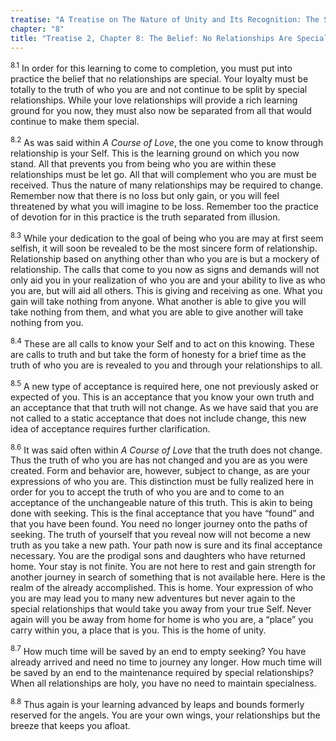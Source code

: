 ```yaml
---
treatise: "A Treatise on The Nature of Unity and Its Recognition: The Second Treatise"
chapter: "8"
title: "Treatise 2, Chapter 8: The Belief: No Relationships Are Special"
---
```


<sup>8.1</sup> In order for this learning to come to completion, you
must put into practice the belief that no relationships are special.
Your loyalty must be totally to the truth of who you are and not
continue to be split by special relationships. While your love
relationships will provide a rich learning ground for you now, they must
also now be separated from all that would continue to make them special. 

<sup>8.2</sup> As was said within *A Course of Love*, the one you come
to know through relationship is your Self.  This is the learning ground
on which you now stand. All that prevents you from being who you are
within these relationships must be let go.  All that will complement who
you are must be received. Thus the nature of many relationships may be
required to change. Remember now that there is no loss but only gain, or
you will feel threatened by what you will imagine to be loss. Remember
too the practice of devotion for in this practice is the truth separated
from illusion. 

<sup>8.3</sup> While your dedication to the goal of being who you are
may at first seem selfish, it will soon be revealed to be the most
sincere form of relationship. Relationship based on anything other than
who you are is but a mockery of relationship. The calls that come to you
now as signs and demands will not only aid you in your realization of
who you are and your ability to live as who you are, but will aid all
others. This is giving and receiving as one. What you gain will take
nothing from anyone. What another is able to give you will take nothing
from them, and what you are able to give another will take nothing from
you. 

<sup>8.4</sup> These are all calls to know your Self and to act on this
knowing.  These are calls to truth and but take the form of honesty for
a brief time as the truth of who you are is revealed to you and through
your relationships to all.

<sup>8.5</sup> A new type of acceptance is required here, one not
previously asked or expected of you. This is an acceptance that you know
your own truth and an acceptance that that truth will not change. As we
have said that you are not called to a static acceptance that does not
include change, this new idea of acceptance requires further
clarification. 

<sup>8.6</sup> It was said often within *A Course of Love* that the
truth does not change. Thus the truth of who you are has not changed and
you are as you were created. Form and behavior are, however, subject to
change, as are your expressions of who you are. This distinction must be
fully realized here in order for you to accept the truth of who you are
and to come to an acceptance of the unchangeable nature of this truth.
This is akin to being done with seeking. This is the final acceptance
that you have “found” and that you have been found. You need no longer
journey onto the paths of seeking. The truth of yourself that you reveal
now will not become a new truth as you take a new path. Your path now is
sure and its final acceptance necessary. You are the prodigal sons and
daughters who have returned home. Your stay is not finite. You are not
here to rest and gain strength for another journey in search of
something that is not available here. Here is the realm of the already
accomplished. This is home. Your expression of who you are may lead you
to many new adventures but never again to the special relationships that
would take you away from your true Self. Never again will you be away
from home for home is who you are, a “place” you carry within you, a
place that is you. This is the home of unity. 

<sup>8.7</sup> How much time will be saved by an end to empty seeking?
You have already arrived and need no time to journey any longer. How
much time will be saved by an end to the maintenance required by special
relationships? When all relationships are holy, you have no need to
maintain specialness. 

<sup>8.8</sup> Thus again is your learning advanced by leaps and bounds
formerly reserved for the angels. You are your own wings, your
relationships but the breeze that keeps you afloat.

